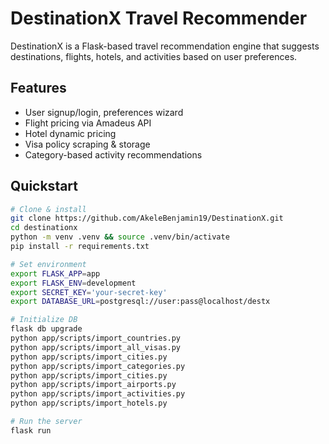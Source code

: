 # DestinationX Travel Recommender

DestinationX is a Flask-based travel recommendation engine that
suggests destinations, flights, hotels, and activities based on user
preferences.

## Features
- User signup/login, preferences wizard
- Flight pricing via Amadeus API
- Hotel dynamic pricing 
- Visa policy scraping & storage
- Category-based activity recommendations

## Quickstart

```bash
# Clone & install
git clone https://github.com/AkeleBenjamin19/DestinationX.git
cd destinationx
python -m venv .venv && source .venv/bin/activate
pip install -r requirements.txt

# Set environment
export FLASK_APP=app
export FLASK_ENV=development
export SECRET_KEY='your-secret-key'
export DATABASE_URL=postgresql://user:pass@localhost/destx

# Initialize DB
flask db upgrade
python app/scripts/import_countries.py
python app/scripts/import_all_visas.py
python app/scripts/import_cities.py
python app/scripts/import_categories.py
python app/scripts/import_cities.py
python app/scripts/import_airports.py
python app/scripts/import_activities.py
python app/scripts/import_hotels.py

# Run the server
flask run

